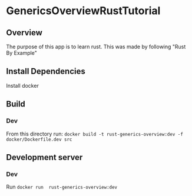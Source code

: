 # GenericsOverviewRustTutorial

## Overview
The purpose of this app is to learn rust. This was made by following "Rust By Example"

## Install Dependencies
Install docker

## Build
### Dev
From this directory run: `docker build -t rust-generics-overview:dev -f docker/Dockerfile.dev src`

## Development server
### Dev
Run `docker run  rust-generics-overview:dev`